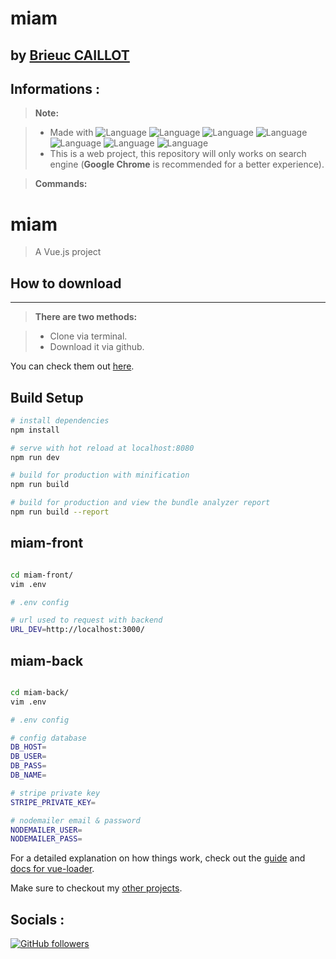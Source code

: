 
**miam**
========================

by [Brieuc CAILLOT][1]
----------

Informations :
-------------

> **Note:**

> - Made with ![Language](https://img.shields.io/badge/Language-Vuejs-green.svg) ![Language](https://img.shields.io/badge/Language-NodeJS-green.svg) ![Language](https://img.shields.io/badge/Language-mysql-blue.svg) ![Language](https://img.shields.io/badge/Language-HTML-e44b23.svg) ![Language](https://img.shields.io/badge/Framework-SCSS-orange.svg) ![Language](https://img.shields.io/badge/Language-Javascript-f1e05a.svg) ![Language](https://img.shields.io/badge/Framework-Bulma-green.svg)
> - This is a web project, this repository will only works on search engine (**Google Chrome** is recommended for a better experience).

> **Commands:**


# miam

> A Vue.js project

## How to download
-------------
> **There are two methods:**

> - Clone via terminal.
> - Download it via github.

You can check them out [here][2]. 

## Build Setup

``` bash
# install dependencies
npm install

# serve with hot reload at localhost:8080
npm run dev

# build for production with minification
npm run build

# build for production and view the bundle analyzer report
npm run build --report
```

## miam-front 

``` bash

cd miam-front/
vim .env

# .env config

# url used to request with backend
URL_DEV=http://localhost:3000/
```

## miam-back

``` bash

cd miam-back/
vim .env

# .env config

# config database
DB_HOST=
DB_USER=
DB_PASS=
DB_NAME=

# stripe private key
STRIPE_PRIVATE_KEY=

# nodemailer email & password
NODEMAILER_USER=
NODEMAILER_PASS=
```

For a detailed explanation on how things work, check out the [guide](http://vuejs-templates.github.io/webpack/) and [docs for vue-loader](http://vuejs.github.io/vue-loader).

Make sure to checkout my [other projects][1].
	
  [1]: https://github.com/BrieucKyo?tab=repositories
  [2]: https://help.github.com/articles/cloning-a-repository/
  
Socials :
-------------
 

[![GitHub followers](https://img.shields.io/github/followers/espadrine.svg?style=social&label=Follow)](https://github.com/BrieucKyo)
